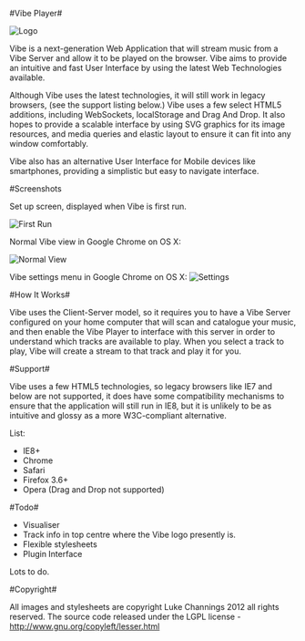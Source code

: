 #Vibe Player#

![Logo](https://github.com/TheFuzzball/Vibe/raw/master/images/shared.icon_alt.png)

Vibe is a next-generation Web Application that will stream music from a Vibe Server
and allow it to be played on the browser. Vibe aims to provide an intuitive and fast
User Interface by using the latest Web Technologies available.

Although Vibe uses the latest technologies, it will still work in legacy browsers, (see
the support listing below.) Vibe uses a few select HTML5 additions, including WebSockets,
localStorage and Drag And Drop. It also hopes to provide a scalable interface by using SVG
graphics for its image resources, and media queries and elastic layout to ensure it can fit
into any window comfortably.

Vibe also has an alternative User Interface for Mobile devices like smartphones, providing a
simplistic but easy to navigate interface.

#Screenshots

Set up screen, displayed when Vibe is first run.

![First Run](https://github.com/TheFuzzball/Vibe/raw/master/screenshots/Welcome.png)

Normal Vibe view in Google Chrome on OS X:

![Normal View](https://github.com/TheFuzzball/Vibe/raw/master/screenshots/Playing.png)

Vibe settings menu in Google Chrome on OS X:
![Settings](https://github.com/TheFuzzball/Vibe/raw/master/screenshots/Settings.png)

#How It Works#

Vibe uses the Client-Server model, so it requires you to have a Vibe Server configured on your
home computer that will scan and catalogue your music, and then enable the Vibe Player to interface
with this server in order to understand which tracks are available to play. When you select a track
to play, Vibe will create a stream to that track and play it for you.

#Support#

Vibe uses a few HTML5 technologies, so legacy browsers like IE7 and below are not supported, it does
have some compatibility mechanisms to ensure that the application will still run in IE8, but it is 
unlikely to be as intuitive and glossy as a more W3C-compliant alternative.

List:

- IE8+
- Chrome
- Safari
- Firefox 3.6+
- Opera (Drag and Drop not supported)


#Todo#

- Visualiser
- Track info in top centre where the Vibe logo presently is.
- Flexible stylesheets
- Plugin Interface

Lots to do.

#Copyright#

All images and stylesheets are copyright Luke Channings 2012 all rights reserved.
The source code released under the LGPL license - http://www.gnu.org/copyleft/lesser.html